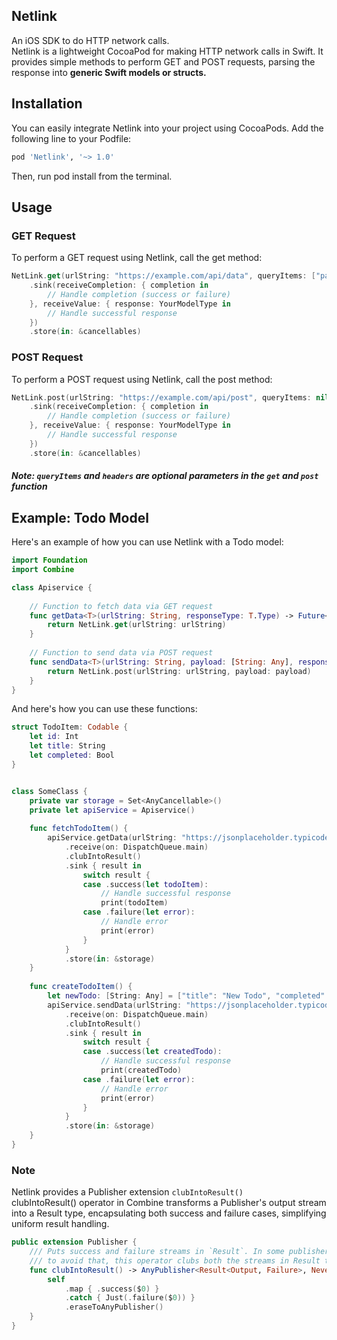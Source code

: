 ## Netlink
An iOS SDK to do HTTP network calls. </br>
Netlink is a lightweight CocoaPod for making HTTP network calls in Swift. It provides simple methods to perform GET and POST requests, parsing the response into <b>generic Swift models or structs.</b>

## Installation
You can easily integrate Netlink into your project using CocoaPods. Add the following line to your Podfile:

```ruby
pod 'Netlink', '~> 1.0'
```
Then, run pod install from the terminal.

## Usage
### GET Request
To perform a GET request using Netlink, call the get method:

```swift
NetLink.get(urlString: "https://example.com/api/data", queryItems: ["param": "value"], headers: ["Authorization": "Bearer token"])
    .sink(receiveCompletion: { completion in
        // Handle completion (success or failure)
    }, receiveValue: { response: YourModelType in
        // Handle successful response
    })
    .store(in: &cancellables)
```

### POST Request
To perform a POST request using Netlink, call the post method:

```swift
NetLink.post(urlString: "https://example.com/api/post", queryItems: nil, headers: nil, payload: ["key": "value"])
    .sink(receiveCompletion: { completion in
        // Handle completion (success or failure)
    }, receiveValue: { response: YourModelType in
        // Handle successful response
    })
    .store(in: &cancellables)
```

##### Note: `queryItems` and `headers` are optional parameters in the `get` and `post` function

## Example: Todo Model
Here's an example of how you can use Netlink with a Todo model:

```swift
import Foundation
import Combine

class Apiservice {
    
    // Function to fetch data via GET request
    func getData<T>(urlString: String, responseType: T.Type) -> Future<T, Error> where T: Codable {
        return NetLink.get(urlString: urlString)
    }
    
    // Function to send data via POST request
    func sendData<T>(urlString: String, payload: [String: Any], responseType: T.Type) -> Future<T, Error> where T: Codable {
        return NetLink.post(urlString: urlString, payload: payload)
    }
}
```

And here's how you can use these functions:
```swift
struct TodoItem: Codable {
    let id: Int
    let title: String
    let completed: Bool
}


class SomeClass {
    private var storage = Set<AnyCancellable>()
    private let apiService = Apiservice()
    
    func fetchTodoItem() {
        apiService.getData(urlString: "https://jsonplaceholder.typicode.com/todos/1", responseType: TodoItem.self)
            .receive(on: DispatchQueue.main)
            .clubIntoResult()
            .sink { result in
                switch result {
                case .success(let todoItem):
                    // Handle successful response
                    print(todoItem)
                case .failure(let error):
                    // Handle error
                    print(error)
                }
            }
            .store(in: &storage)
    }
    
    func createTodoItem() {
        let newTodo: [String: Any] = ["title": "New Todo", "completed": false]
        apiService.sendData(urlString: "https://jsonplaceholder.typicode.com/todos", payload: newTodo, responseType: TodoItem.self)
            .receive(on: DispatchQueue.main)
            .clubIntoResult()
            .sink { result in
                switch result {
                case .success(let createdTodo):
                    // Handle successful response
                    print(createdTodo)
                case .failure(let error):
                    // Handle error
                    print(error)
                }
            }
            .store(in: &storage)
    }
}
```

### Note 
Netlink provides a Publisher extension `clubIntoResult()` </br>
clubIntoResult() operator in Combine transforms a Publisher's output stream into a Result type, encapsulating both success and failure cases, simplifying uniform result handling.

```swift
public extension Publisher {
    /// Puts success and failure streams in `Result`. In some publishers like `Future` both sink methods were required to get sucess and failure values
    /// to avoid that, this operator clubs both the streams in Result type so that you can get both success and failure as success wrapped in `Result`
    func clubIntoResult() -> AnyPublisher<Result<Output, Failure>, Never> {
        self
            .map { .success($0) }
            .catch { Just(.failure($0)) }
            .eraseToAnyPublisher()
    }
}
```
